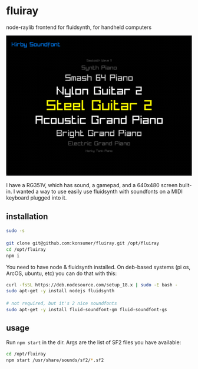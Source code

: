 # fluiray

node-raylib frontend for fluidsynth, for handheld computers

![menu](menu.gif)


I have a RG351V, which has sound, a gamepad, and a 640x480 screen built-in. I wanted a way to use easily use fluidsynth with soundfonts on a MIDI keyboard plugged into it.


## installation

```sh
sudo -s

git clone git@github.com:konsumer/fluiray.git /opt/fluiray
cd /opt/fluiray
npm i
```

You need to have node & fluidsynth installed. On deb-based systems (pi os, ArcOS, ubuntu, etc) you can do that with this:

```sh
curl -fsSL https://deb.nodesource.com/setup_18.x | sudo -E bash -
sudo apt-get -y install nodejs fluidsynth

# not required, but it's 2 nice soundfonts
sudo apt-get -y install fluid-soundfont-gm fluid-soundfont-gs
```


## usage

Run `npm start` in the dir. Args are the list of SF2 files you have available:

```sh
cd /opt/fluiray
npm start /usr/share/sounds/sf2/*.sf2
```
